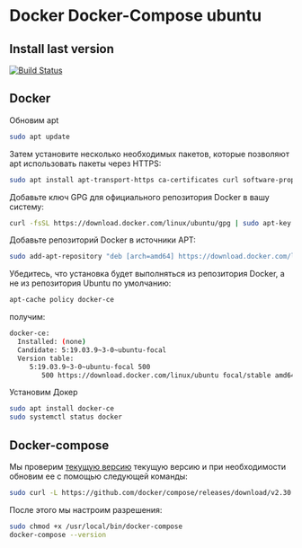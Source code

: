 # Docker Docker-Compose ubuntu
## Install last version

[![Build Status](https://travis-ci.org/joemccann/dillinger.svg?branch=master)](https://travis-ci.org/joemccann/dillinger)



## Docker

Обновим apt 

```sh
sudo apt update
```

Затем установите несколько необходимых пакетов, которые позволяют apt использовать пакеты через HTTPS:

```sh
sudo apt install apt-transport-https ca-certificates curl software-properties-common
```

Добавьте ключ GPG для официального репозитория Docker в вашу систему:
```sh
curl -fsSL https://download.docker.com/linux/ubuntu/gpg | sudo apt-key add -
```

Добавьте репозиторий Docker в источники APT:

```sh
sudo add-apt-repository "deb [arch=amd64] https://download.docker.com/linux/ubuntu focal stable"
```

Убедитесь, что установка будет выполняться из репозитория Docker, а не из репозитория Ubuntu по умолчанию:

```sh
apt-cache policy docker-ce
```
получим:
```sh
docker-ce:
  Installed: (none)
  Candidate: 5:19.03.9~3-0~ubuntu-focal
  Version table:
     5:19.03.9~3-0~ubuntu-focal 500
        500 https://download.docker.com/linux/ubuntu focal/stable amd64 Packages
```
Установим Докер
```sh
sudo apt install docker-ce
sudo systemctl status docker
```

## Docker-compose
Мы проверим [текущую версию] текущую версию и при необходимости обновим ее с помощью следующей команды:
```sh
sudo curl -L https://github.com/docker/compose/releases/download/v2.30.3/docker-compose-`uname -s`-`uname -m` -o /usr/local/bin/docker-compose
```
[текущую версию]: <https://github.com/docker/compose/releases>

После этого мы настроим разрешения:
```sh
sudo chmod +x /usr/local/bin/docker-compose
docker-compose --version
```
